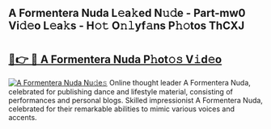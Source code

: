 ## A Formentera Nuda L𝚎a𝚔ed N𝚞𝚍e - Part-mw0 Vi𝚍𝚎o L𝚎a𝚔s - H𝚘𝚝 O𝚗𝚕yf𝚊ns P𝚑𝚘tos ThCXJ

# <h2><a href="http://kfatqll.oniu.top/?m=A+Formentera+Nuda">🔗👉 🔴 A Formentera Nuda P𝚑ot𝚘𝚜 V𝚒d𝚎o</a></h2>

[![A Formentera Nuda Nu𝚍e𝚜](https://i.imgur.com/0qMVB7G.gif)](http://kfatqll.oniu.top/?m=A+Formentera+Nuda)
Online thought leader A Formentera Nuda, celebrated for publishing dance and lifestyle material, consisting of performances and personal blogs. Skilled impressionist A Formentera Nuda, celebrated for their remarkable abilities to mimic various voices and accents.  
